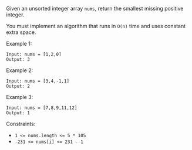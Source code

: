 Given an unsorted integer array `nums`, return the smallest missing positive integer.

You must implement an algorithm that runs in `O(n)` time and uses constant extra space.

 

Example 1:
```
Input: nums = [1,2,0]
Output: 3
```
Example 2:
```
Input: nums = [3,4,-1,1]
Output: 2
```
Example 3:
```
Input: nums = [7,8,9,11,12]
Output: 1
 ```

Constraints:

- `1 <= nums.length <= 5 * 105`
- `-231 <= nums[i] <= 231 - 1`